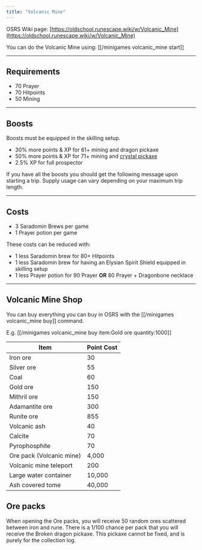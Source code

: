 ```yaml
---
title: "Volcanic Mine"
---
```


OSRS Wiki page: [https://oldschool.runescape.wiki/w/Volcanic_Mine](https://oldschool.runescape.wiki/w/Volcanic_Mine)

You can do the Volcanic Mine using: [[/minigames volcanic_mine start]]

---

## Requirements

- 70 Prayer
- 70 Hitpoints
- 50 Mining

---

## Boosts

Boosts must be equipped in the skilling setup.

- 30% more points & XP for 61+ mining and dragon pickaxe
- 50% more points & XP for 71+ mining and [crystal pickaxe](https://wiki.oldschool.gg/osb/miscelleanous/zalcano/)
- 2.5% XP for full prospector

If you have all the boosts you should get the following message upon starting a trip. Supply usage can vary depending on your maximum trip length.

---

## Costs

- 3 Saradomin Brews per game
- 1 Prayer potion per game

These costs can be reduced with:

- 1 less Saradomin brew for 80+ Hitpoints
- 1 less Saradomin brew for having an Elysian Spirit Shield equipped in skilling setup
- 1 less Prayer potion for 90 Prayer **OR** 80 Prayer + Dragonbone necklace

---

## Volcanic Mine Shop

You can buy everything you can buy in OSRS with the [[/minigames volcanic_mine buy]] command.

E.g. [[/minigames volcanic_mine buy item\:Gold ore quantity\:1000]]

| Item                     | Point Cost |
| ------------------------ | ---------- |
| Iron ore                 | 30         |
| Silver ore               | 55         |
| Coal                     | 60         |
| Gold ore                 | 150        |
| Mithril ore              | 150        |
| Adamantite ore           | 300        |
| Runite ore               | 855        |
| Volcanic ash             | 40         |
| Calcite                  | 70         |
| Pyrophosphite            | 70         |
| Ore pack (Volcanic mine) | 4,000      |
| Volcanic mine teleport   | 200        |
| Large water container    | 10,000     |
| Ash covered tome         | 40,000     |

## Ore packs

When opening the Ore packs, you will receive 50 random ores scattered between iron and rune. There is a 1/100 chance per pack that you will receive the Broken dragon pickaxe. This pickaxe cannot be fixed, and is purely for the collection log.
